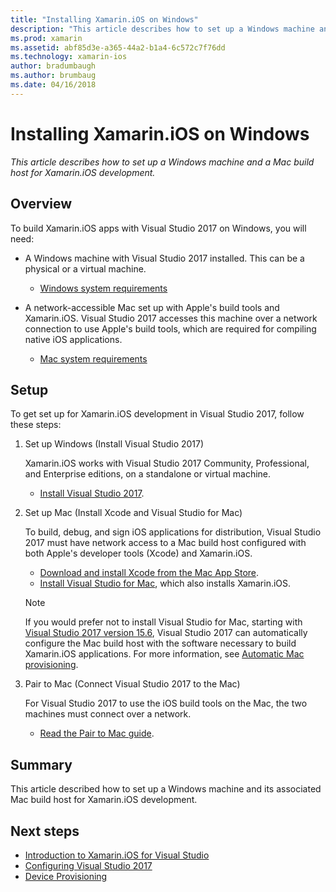 ```yaml
---
title: "Installing Xamarin.iOS on Windows"
description: "This article describes how to set up a Windows machine and a Mac build host for Xamarin.iOS development."
ms.prod: xamarin
ms.assetid: abf85d3e-a365-44a2-b1a4-6c572c7f76dd
ms.technology: xamarin-ios
author: bradumbaugh
ms.author: brumbaug
ms.date: 04/16/2018
---
```


# Installing Xamarin.iOS on Windows

_This article describes how to set up a Windows machine and a Mac build 
host for Xamarin.iOS development._

## Overview

To build Xamarin.iOS apps with Visual Studio 2017 on Windows, you will need:
 
-  A Windows machine with Visual Studio 2017 installed. This can be a physical
   or a virtual machine.
    - [Windows system requirements](~/cross-platform/get-started/requirements.md#windows-requirements)
    
-  A network-accessible Mac set up with Apple's build tools 
   and Xamarin.iOS. Visual Studio 2017 accesses this machine over a network
   connection to use Apple's build tools, which are required for compiling
   native iOS applications. 
    - [Mac system requirements](~/cross-platform/get-started/requirements.md#macos-requirements)

## Setup

To get set up for Xamarin.iOS development in Visual Studio 2017, follow
these steps:

1. Set up Windows (Install Visual Studio 2017)

    Xamarin.iOS works with Visual Studio 2017 Community, Professional, 
    and Enterprise editions, on a standalone or virtual machine.
    
    - [Install Visual Studio 2017](~/cross-platform/get-started/installation/windows.md).

2. Set up Mac (Install Xcode and Visual Studio for Mac)

    To build, debug, and sign iOS applications for distribution, Visual 
    Studio 2017 must have network access to a Mac build host configured
    with both Apple's developer tools (Xcode) and Xamarin.iOS.

    - [Download and install Xcode from the Mac App
      Store](https://itunes.apple.com/us/app/xcode/id497799835?mt=12). 
    - [Install Visual Studio for
      Mac](https://docs.microsoft.com/visualstudio/mac/installation), which
      also installs Xamarin.iOS.

    > [!NOTE] 
    > If you would prefer not to install Visual Studio for Mac, starting with 
    > [Visual Studio 2017 version 15.6](https://docs.microsoft.com/visualstudio/releasenotes/vs2017-relnotes#automatic-macos-provisioning),
    > Visual Studio 2017 can automatically configure the Mac build host with 
    > the software necessary to build Xamarin.iOS applications. For more 
    > information, see [Automatic Mac provisioning](~/ios/get-started/installation/windows/connecting-to-mac/index.md#automatic-mac-provisioning).

3. Pair to Mac (Connect Visual Studio 2017 to the Mac)

    For Visual Studio 2017 to use the iOS build tools on the Mac, the two 
    machines must connect over a network.

    - [Read the Pair to Mac guide](~/ios/get-started/installation/windows/connecting-to-mac/index.md).

## Summary

This article described how to set up a Windows machine and its associated
Mac build host for Xamarin.iOS development.

## Next steps

- [Introduction to Xamarin.iOS for Visual Studio](introduction-to-xamarin-ios-for-visual-studio.md)
- [Configuring Visual Studio 2017](config-options.md)
- [Device Provisioning](~/ios/get-started/installation/device-provisioning/index.md)

